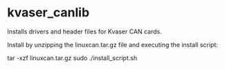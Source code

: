 kvaser_canlib
=============

Installs drivers and header files for Kvaser CAN cards.

Install by unzipping the linuxcan.tar.gz file and executing the install script:

tar -xzf linuxcan.tar.gz
sudo ./install_script.sh
